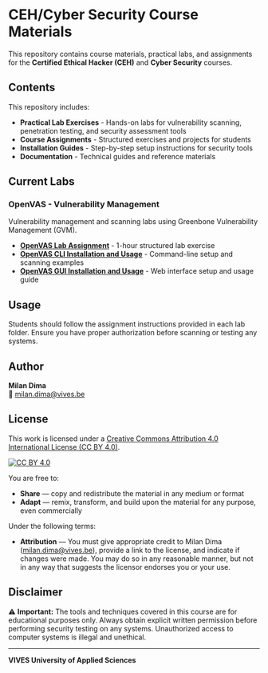 # CEH/Cyber Security Course Materials

This repository contains course materials, practical labs, and assignments for the **Certified Ethical Hacker (CEH)** and **Cyber Security** courses.

## Contents

This repository includes:

- **Practical Lab Exercises** - Hands-on labs for vulnerability scanning, penetration testing, and security assessment tools
- **Course Assignments** - Structured exercises and projects for students
- **Installation Guides** - Step-by-step setup instructions for security tools
- **Documentation** - Technical guides and reference materials

## Current Labs

### OpenVAS - Vulnerability Management

Vulnerability management and scanning labs using Greenbone Vulnerability Management (GVM).

- [**OpenVAS Lab Assignment**](OpenVas/OpenVAS_Assignment.md) - 1-hour structured lab exercise
- [**OpenVAS CLI Installation and Usage**](OpenVas/OpenVAS_CLI_Installation_and_Usage.md) - Command-line setup and scanning examples
- [**OpenVAS GUI Installation and Usage**](OpenVas/OpenVAS_GUI_Installation_and_Usage.md) - Web interface setup and usage guide

## Usage

Students should follow the assignment instructions provided in each lab folder. Ensure you have proper authorization before scanning or testing any systems.

## Author

**Milan Dima**  
📧 milan.dima@vives.be

## License

This work is licensed under a [Creative Commons Attribution 4.0 International License (CC BY 4.0)](https://creativecommons.org/licenses/by/4.0/).

[![CC BY 4.0](https://i.creativecommons.org/l/by/4.0/88x31.png)](https://creativecommons.org/licenses/by/4.0/)

You are free to:
- **Share** — copy and redistribute the material in any medium or format
- **Adapt** — remix, transform, and build upon the material for any purpose, even commercially

Under the following terms:
- **Attribution** — You must give appropriate credit to Milan Dima (milan.dima@vives.be), provide a link to the license, and indicate if changes were made. You may do so in any reasonable manner, but not in any way that suggests the licensor endorses you or your use.

## Disclaimer

⚠️ **Important:** The tools and techniques covered in this course are for educational purposes only. Always obtain explicit written permission before performing security testing on any systems. Unauthorized access to computer systems is illegal and unethical.

---

**VIVES University of Applied Sciences**
